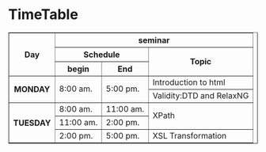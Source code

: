 # TimeTable
<html>
<table border="1" width="500">
<tr>
<th rowspan="3">Day</th>
<th colspan="4">seminar</th>
</tr>
<tr>
<th colspan="2">Schedule</th>
<th rowspan="2" colspan="2">Topic</th>
</tr>
<th>begin</th>
<th>End</th>

<tr>
<th rowspan="2">MONDAY</th>
<td rowspan="2">8:00 am.</td>
<td rowspan="2">5:00 pm.</td>
<td>Introduction to html</td>
</tr>
<tr>
<td>Validity:DTD and RelaxNG</td>
</tr>

<tr>
<th rowspan="4">TUESDAY</th>
<td>8:00 am.</td>
<td>11:00 am.</td>
<td rowspan="2">XPath</td>
</tr>
<tr>
<td>11:00 am.</td>
<td>2:00 pm.</td>
<tr>
<td>2:00 pm.</td>
<td>5:00 pm.</td>
<td> XSL Transformation</td> 
</tr>
</table>
</html>
